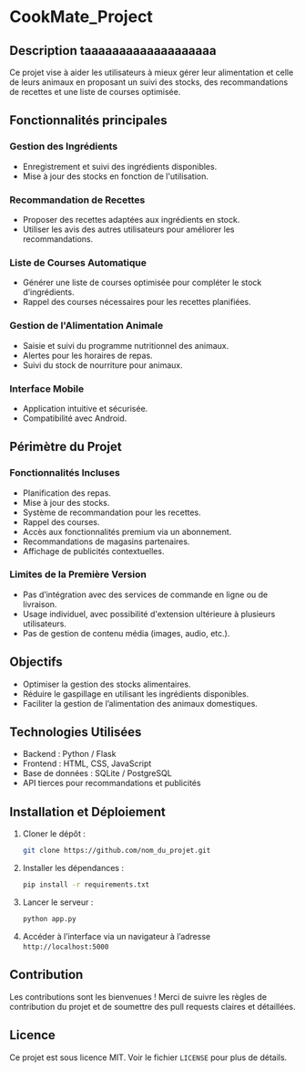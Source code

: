 # CookMate_Project

## Description taaaaaaaaaaaaaaaaaaa
Ce projet vise à aider les utilisateurs à mieux gérer leur alimentation et celle de leurs animaux en proposant un suivi des stocks, des recommandations de recettes et une liste de courses optimisée.

## Fonctionnalités principales

### Gestion des Ingrédients
- Enregistrement et suivi des ingrédients disponibles.
- Mise à jour des stocks en fonction de l'utilisation.

### Recommandation de Recettes
- Proposer des recettes adaptées aux ingrédients en stock.
- Utiliser les avis des autres utilisateurs pour améliorer les recommandations.

### Liste de Courses Automatique
- Générer une liste de courses optimisée pour compléter le stock d’ingrédients.
- Rappel des courses nécessaires pour les recettes planifiées.

### Gestion de l'Alimentation Animale
- Saisie et suivi du programme nutritionnel des animaux.
- Alertes pour les horaires de repas.
- Suivi du stock de nourriture pour animaux.

### Interface Mobile
- Application intuitive et sécurisée.
- Compatibilité avec Android.

## Périmètre du Projet

### Fonctionnalités Incluses
- Planification des repas.
- Mise à jour des stocks.
- Système de recommandation pour les recettes.
- Rappel des courses.
- Accès aux fonctionnalités premium via un abonnement.
- Recommandations de magasins partenaires.
- Affichage de publicités contextuelles.

### Limites de la Première Version
- Pas d’intégration avec des services de commande en ligne ou de livraison.
- Usage individuel, avec possibilité d'extension ultérieure à plusieurs utilisateurs.
- Pas de gestion de contenu média (images, audio, etc.).

## Objectifs
- Optimiser la gestion des stocks alimentaires.
- Réduire le gaspillage en utilisant les ingrédients disponibles.
- Faciliter la gestion de l’alimentation des animaux domestiques.

## Technologies Utilisées
- Backend : Python / Flask
- Frontend : HTML, CSS, JavaScript
- Base de données : SQLite / PostgreSQL
- API tierces pour recommandations et publicités

## Installation et Déploiement
1. Cloner le dépôt :
   ```bash
   git clone https://github.com/nom_du_projet.git
   ```
2. Installer les dépendances :
   ```bash
   pip install -r requirements.txt
   ```
3. Lancer le serveur :
   ```bash
   python app.py
   ```
4. Accéder à l’interface via un navigateur à l’adresse `http://localhost:5000`

## Contribution
Les contributions sont les bienvenues ! Merci de suivre les règles de contribution du projet et de soumettre des pull requests claires et détaillées.

## Licence
Ce projet est sous licence MIT. Voir le fichier `LICENSE` pour plus de détails.
